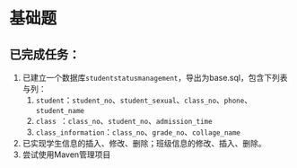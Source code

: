 # 基础题

## 已完成任务：

1. 已建立一个数据库`studentstatusmanagement`，导出为base.sql，包含下列表与列：
      1. `student`：`student_no`、`student_sexual`、`class_no`、`phone`、`student_name`
      2. `class `：`class_no`、`student_no`、`admission_time`
      3. `class_information`：`class_no`、`grade_no`、`collage_name`
2. 已实现学生信息的插入、修改、删除；班级信息的修改、插入、删除。
3. 尝试使用Maven管理项目

